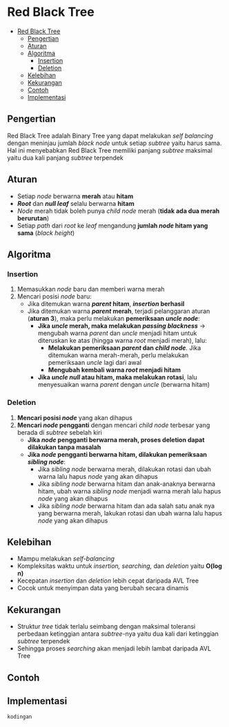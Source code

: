 # Red Black Tree
- [Red Black Tree](#red-black-tree)
  - [Pengertian](#pengertian)
  - [Aturan](#aturan)
  - [Algoritma](#algoritma)
    - [Insertion](#insertion)
    - [Deletion](#deletion)
  - [Kelebihan](#kelebihan)
  - [Kekurangan](#kekurangan)
  - [Contoh](#contoh)
  - [Implementasi](#implementasi)

## Pengertian
Red Black Tree adalah Binary Tree yang dapat melakukan *self balancing* dengan meninjau jumlah *black node* untuk setiap *subtree* yaitu harus sama. Hal ini menyebabkan Red Black Tree memiliki panjang *subtree* maksimal yaitu dua kali panjang *subtree* terpendek
## Aturan
- Setiap *node* berwarna **merah** atau **hitam**
- ***Root*** dan ***null leaf*** selalu berwarna **hitam**
- *Node* merah tidak boleh punya *child node* merah (**tidak ada dua merah berurutan**)
- Setiap *path* dari *root* ke *leaf* mengandung **jumlah *node* hitam yang sama** (*black height*)

## Algoritma
### Insertion
1. Memasukkan *node* baru dan memberi warna merah
2. Mencari posisi *node* baru:
   - Jika ditemukan warna ***parent* hitam**, ***insertion* berhasil**
   - Jika ditemukan warna ***parent* merah**, terjadi pelanggaran aturan (**aturan 3**), maka perlu melakukan **pemeriksaan *uncle node***:
     - **Jika *uncle* merah, maka melakukan ***passing blackness***** → mengubah warna *parent* dan *uncle* menjadi hitam untuk diteruskan ke atas (hingga warna *root* menjadi merah), lalu:
       - **Melakukan pemeriksaan *parent* dan *child node***. Jika ditemukan warna merah-merah, perlu melakukan pemeriksaan *uncle* lagi dari awal
       - **Mengubah kembali warna *root* menjadi hitam**
     - **Jika *uncle null* atau hitam, maka melakukan rotasi**, lalu menyesuaikan warna *parent* dengan *uncle* (berwarna hitam)

### Deletion
1. **Mencari posisi *node*** yang akan dihapus
2. **Mencari *node* pengganti** dengan mencari *child* *node* terbesar yang berada di *subtree* sebelah kiri
   - **Jika *node* pengganti berwarna merah, proses deletion dapat dilakukan tanpa masalah**
   - **Jika *node* pengganti berwarna hitam, dilakukan pemeriksaan *sibling node***:
     - Jika *sibling node* berwarna merah, dilakukan rotasi dan ubah warna lalu hapus *node* yang akan dihapus 
     - Jika *sibling node* berwarna hitam dan anak-anaknya berwarna hitam, ubah warna *sibling node* menjadi warna merah lalu hapus *node* yang akan dihapus
     - Jika *sibling node* berwarna hitam dan ada salah satu anak nya yang berwarna merah, lakukan rotasi dan ubah warna lalu hapus *node* yang akan dihapus
## Kelebihan
- Mampu melakukan *self-balancing*
- Kompleksitas waktu untuk *insertion, searching,* dan *deletion* yaitu **O(log n)**
- Kecepatan *insertion* dan *deletion* lebih cepat daripada AVL Tree
- Cocok untuk menyimpan data yang berubah secara dinamis
## Kekurangan
- Struktur *tree* tidak terlalu seimbang dengan maksimal toleransi perbedaan ketinggian antara *subtree*-nya yaitu dua kali dari ketinggian *subtree* terpendek
- Sehingga proses *searching* akan menjadi lebih lambat daripada AVL Tree
## Contoh
## Implementasi
```java
kodingan
```
